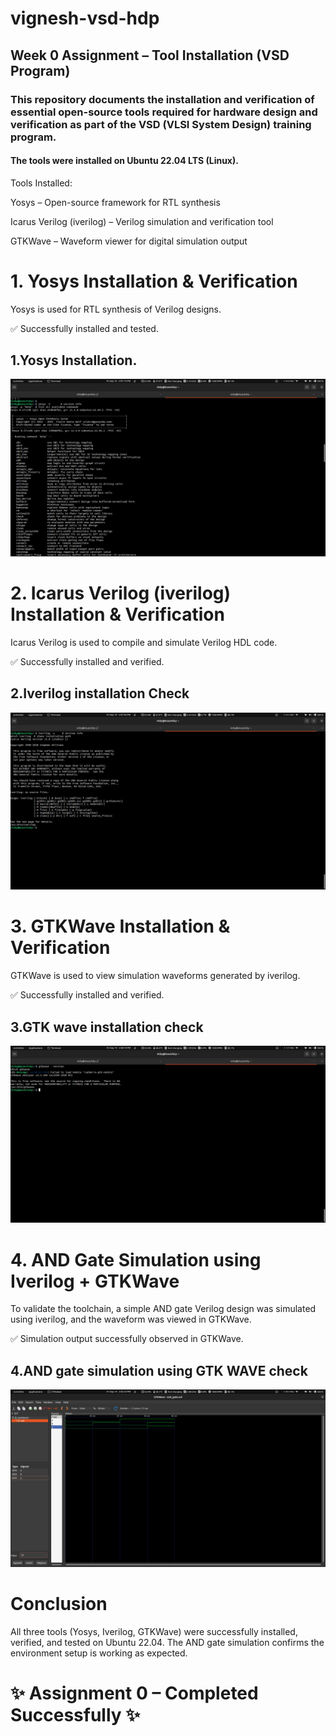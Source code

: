 # vignesh-vsd-hdp
## Week 0 Assignment – Tool Installation (VSD Program)

### This repository documents the installation and verification of essential open-source tools required for hardware design and verification as part of the VSD (VLSI System Design) training program.

#### The tools were installed on Ubuntu 22.04 LTS (Linux).

Tools Installed:

Yosys – Open-source framework for RTL synthesis

Icarus Verilog (iverilog) – Verilog simulation and verification tool

GTKWave – Waveform viewer for digital simulation output

# 1. Yosys Installation & Verification

Yosys is used for RTL synthesis of Verilog designs.

✅ Successfully installed and tested.
## 1.Yosys Installation.

![Yosys Installation](https://github.com/Vigneshs-Er/vignesh-vsd-hdp/blob/main/Images/Screenshot%20from%202025-09-19%2014-07-20.png)

# 2. Icarus Verilog (iverilog) Installation & Verification

Icarus Verilog is used to compile and simulate Verilog HDL code.

✅ Successfully installed and verified.
## 2.Iverilog installation Check

![Iverilog Installation](https://github.com/Vigneshs-Er/vignesh-vsd-hdp/blob/main/Images/Screenshot%20from%202025-09-19%2014-07-52.png)

# 3. GTKWave Installation & Verification

GTKWave is used to view simulation waveforms generated by iverilog.

✅ Successfully installed and verified.
## 3.GTK wave installation check

![GTK WAVE installation check](https://github.com/Vigneshs-Er/vignesh-vsd-hdp/blob/main/Images/Screenshot%20from%202025-09-19%2014-08-15.png)


# 4. AND Gate Simulation using Iverilog + GTKWave

To validate the toolchain, a simple AND gate Verilog design was simulated using iverilog, and the waveform was viewed in GTKWave.

✅ Simulation output successfully observed in GTKWave.
## 4.AND gate simulation using GTK WAVE check

![AND GATE SIMULATION USING GTK WAVE](https://github.com/Vigneshs-Er/vignesh-vsd-hdp/blob/main/Images/Screenshot%20from%202025-09-19%2014-06-03.png)


# Conclusion

All three tools (Yosys, Iverilog, GTKWave) were successfully installed, verified, and tested on Ubuntu 22.04. The AND gate simulation confirms the environment setup is working as expected.

  #                     ✨ Assignment 0 – Completed Successfully ✨
